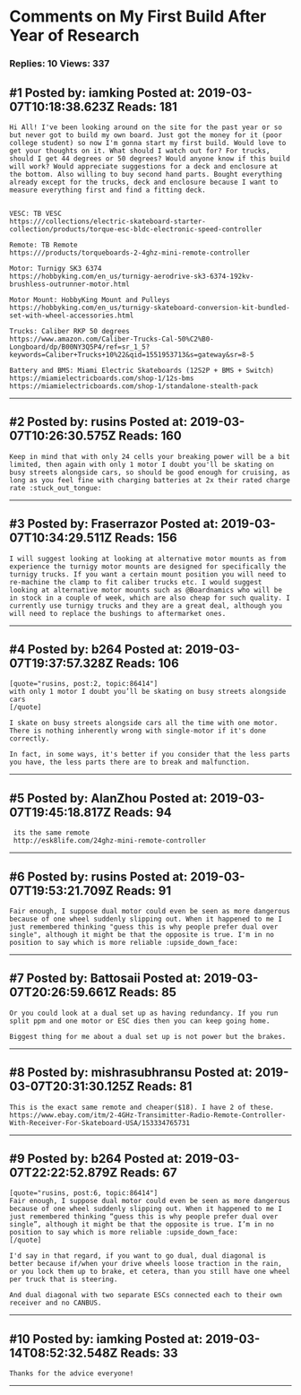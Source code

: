 # Comments on My First Build After Year of Research

### Replies: 10 Views: 337

## \#1 Posted by: iamking Posted at: 2019-03-07T10:18:38.623Z Reads: 181

```
Hi All! I've been looking around on the site for the past year or so but never got to build my own board. Just got the money for it (poor college student) so now I'm gonna start my first build. Would love to get your thoughts on it. What should I watch out for? For trucks, should I get 44 degrees or 50 degrees? Would anyone know if this build will work? Would appreciate suggestions for a deck and enclosure at the bottom. Also willing to buy second hand parts. Bought everything already except for the trucks, deck and enclosure because I want to measure everything first and find a fitting deck.


VESC: TB VESC
https:///collections/electric-skateboard-starter-collection/products/torque-esc-bldc-electronic-speed-controller

Remote: TB Remote
https:///products/torqueboards-2-4ghz-mini-remote-controller

Motor: Turnigy SK3 6374
https://hobbyking.com/en_us/turnigy-aerodrive-sk3-6374-192kv-brushless-outrunner-motor.html

Motor Mount: HobbyKing Mount and Pulleys
https://hobbyking.com/en_us/turnigy-skateboard-conversion-kit-bundled-set-with-wheel-accessories.html

Trucks: Caliber RKP 50 degrees 
https://www.amazon.com/Caliber-Trucks-Cal-50%C2%B0-Longboard/dp/B00NY3Q5P4/ref=sr_1_5?keywords=Caliber+Trucks+10%22&qid=1551953713&s=gateway&sr=8-5

Battery and BMS: Miami Electric Skateboards (12S2P + BMS + Switch)
https://miamielectricboards.com/shop-1/12s-bms
https://miamielectricboards.com/shop-1/standalone-stealth-pack
```

---
## \#2 Posted by: rusins Posted at: 2019-03-07T10:26:30.575Z Reads: 160

```
Keep in mind that with only 24 cells your breaking power will be a bit limited, then again with only 1 motor I doubt you'll be skating on busy streets alongside cars, so should be good enough for cruising, as long as you feel fine with charging batteries at 2x their rated charge rate :stuck_out_tongue:
```

---
## \#3 Posted by: Fraserrazor Posted at: 2019-03-07T10:34:29.511Z Reads: 156

```
I will suggest looking at looking at alternative motor mounts as from experience the turnigy motor mounts are designed for specifically the turnigy trucks. If you want a certain mount position you will need to re-machine the clamp to fit caliber trucks etc. I would suggest looking at alternative motor mounts such as @Boardnamics who will be in stock in a couple of week, which are also cheap for such quality. I currently use turnigy trucks and they are a great deal, although you will need to replace the bushings to aftermarket ones.
```

---
## \#4 Posted by: b264 Posted at: 2019-03-07T19:37:57.328Z Reads: 106

```
[quote="rusins, post:2, topic:86414"]
with only 1 motor I doubt you’ll be skating on busy streets alongside cars
[/quote]

I skate on busy streets alongside cars all the time with one motor.  There is nothing inherently wrong with single-motor if it's done correctly.

In fact, in some ways, it's better if you consider that the less parts you have, the less parts there are to break and malfunction.
```

---
## \#5 Posted by: AlanZhou Posted at: 2019-03-07T19:45:18.817Z Reads: 94

```
 its the same remote 
 http://esk8life.com/24ghz-mini-remote-controller
```

---
## \#6 Posted by: rusins Posted at: 2019-03-07T19:53:21.709Z Reads: 91

```
Fair enough, I suppose dual motor could even be seen as more dangerous because of one wheel suddenly slipping out. When it happened to me I just remembered thinking "guess this is why people prefer dual over single", although it might be that the opposite is true. I'm in no position to say which is more reliable :upside_down_face:
```

---
## \#7 Posted by: Battosaii Posted at: 2019-03-07T20:26:59.661Z Reads: 85

```
Or you could look at a dual set up as having redundancy. If you run split ppm and one motor or ESC dies then you can keep going home. 

Biggest thing for me about a dual set up is not power but the brakes.
```

---
## \#8 Posted by: mishrasubhransu Posted at: 2019-03-07T20:31:30.125Z Reads: 81

```
This is the exact same remote and cheaper($18). I have 2 of these. 
https://www.ebay.com/itm/2-4GHz-Transimitter-Radio-Remote-Controller-With-Receiver-For-Skateboard-USA/153334765731
```

---
## \#9 Posted by: b264 Posted at: 2019-03-07T22:22:52.879Z Reads: 67

```
[quote="rusins, post:6, topic:86414"]
Fair enough, I suppose dual motor could even be seen as more dangerous because of one wheel suddenly slipping out. When it happened to me I just remembered thinking “guess this is why people prefer dual over single”, although it might be that the opposite is true. I’m in no position to say which is more reliable :upside_down_face:
[/quote]

I'd say in that regard, if you want to go dual, dual diagonal is better because if/when your drive wheels loose traction in the rain, or you lock them up to brake, et cetera, than you still have one wheel per truck that is steering.

And dual diagonal with two separate ESCs connected each to their own receiver and no CANBUS.
```

---
## \#10 Posted by: iamking Posted at: 2019-03-14T08:52:32.548Z Reads: 33

```
Thanks for the advice everyone!
```

---
